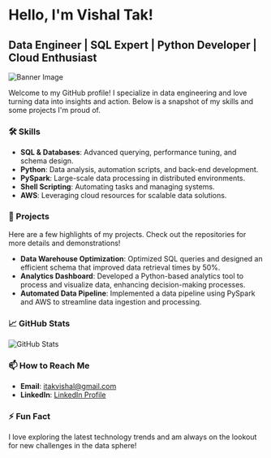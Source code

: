 # Hello, I'm Vishal Tak!

## Data Engineer | SQL Expert | Python Developer | Cloud Enthusiast

![Banner Image](https://via.placeholder.com/1000x300.png?text=Data+Engineering+with+SQL,+Python,+PySpark,+AWS)  <!-- Replace with your actual banner image link -->

Welcome to my GitHub profile! I specialize in data engineering and love turning data into insights and action. Below is a snapshot of my skills and some projects I'm proud of.

### 🛠️ Skills

- **SQL & Databases**: Advanced querying, performance tuning, and schema design.
- **Python**: Data analysis, automation scripts, and back-end development.
- **PySpark**: Large-scale data processing in distributed environments.
- **Shell Scripting**: Automating tasks and managing systems.
- **AWS**: Leveraging cloud resources for scalable data solutions.

### 🚀 Projects
Here are a few highlights of my projects. Check out the repositories for more details and demonstrations!

- **Data Warehouse Optimization**: Optimized SQL queries and designed an efficient schema that improved data retrieval times by 50%.
- **Analytics Dashboard**: Developed a Python-based analytics tool to process and visualize data, enhancing decision-making processes.
- **Automated Data Pipeline**: Implemented a data pipeline using PySpark and AWS to streamline data ingestion and processing.

### 📈 GitHub Stats

![GitHub Stats](https://github-readme-stats.vercel.app/api?username=Sr-Data-Engineer&show_icons=true)  <!-- Replace 'yourusername' with your actual GitHub username -->

### 📫 How to Reach Me

- **Email**: itakvishal@gmail.com
- **LinkedIn**: [LinkedIn Profile](https://linkedin.com/in/-vishaltak)

### ⚡ Fun Fact
I love exploring the latest technology trends and am always on the lookout for new challenges in the data sphere!

<!-- You might add a footer or more personal insights about your hobbies or professional interests -->
